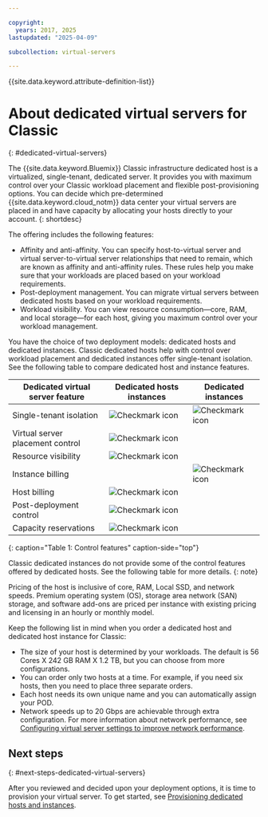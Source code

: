 ```yaml
---

copyright:
  years: 2017, 2025
lastupdated: "2025-04-09"

subcollection: virtual-servers

---
```


{{site.data.keyword.attribute-definition-list}}

# About dedicated virtual servers for Classic
{: #dedicated-virtual-servers}

The {{site.data.keyword.Bluemix}} Classic infrastructure dedicated host is a virtualized, single-tenant, dedicated server. It provides you with maximum control over your Classic workload placement and flexible post-provisioning options. You can decide which pre-determined {{site.data.keyword.cloud_notm}} data center your virtual servers are placed in and have capacity by allocating your hosts directly to your account.
{: shortdesc}

The offering includes the following features:

* Affinity and anti-affinity. You can specify host-to-virtual server and virtual server-to-virtual server relationships that need to remain, which are known as affinity and anti-affinity rules. These rules help you make sure that your workloads are placed based on your workload requirements.
* Post-deployment management. You can migrate virtual servers between dedicated hosts based on your workload requirements.
* Workload visibility. You can view resource consumption—core, RAM, and local storage—for each host, giving you maximum control over your workload management.

You have the choice of two deployment models: dedicated hosts and dedicated instances. Classic dedicated hosts help with control over workload placement and dedicated instances offer single-tenant isolation. See the following table to compare dedicated host and instance features.

| Dedicated virtual server feature | Dedicated hosts instances | Dedicated instances |
| ------- | ------- | ------- |
| Single-tenant isolation | ![Checkmark icon](../icons/checkmark-icon.svg) | ![Checkmark icon](../icons/checkmark-icon.svg) |
| Virtual server placement control | ![Checkmark icon](../icons/checkmark-icon.svg) |   |
| Resource visibility | ![Checkmark icon](../icons/checkmark-icon.svg) |   |
| Instance billing |   | ![Checkmark icon](../icons/checkmark-icon.svg) |
| Host billing| ![Checkmark icon](../icons/checkmark-icon.svg) |   |
| Post-deployment control | ![Checkmark icon](../icons/checkmark-icon.svg) |   |
| Capacity reservations | ![Checkmark icon](../icons/checkmark-icon.svg) |   |
{: caption="Table 1: Control features" caption-side="top"}

Classic dedicated instances do not provide some of the control features offered by dedicated hosts. See the following table for more details.
{: note}

Pricing of the host is inclusive of core, RAM, Local SSD, and network speeds. Premium operating system (OS), storage area network (SAN) storage, and software add-ons are priced per instance with existing pricing and licensing in an hourly or monthly model.

Keep the following list in mind when you order a dedicated host and dedicated host instance for Classic:

* The size of your host is determined by your workloads. The default is 56 Cores X 242 GB RAM X 1.2 TB, but you can choose from more configurations.
* You can order only two hosts at a time. For example, if you need six hosts, then you need to place three separate orders.
* Each host needs its own unique name and you can automatically assign your POD.
* Network speeds up to 20 Gbps are achievable through extra configuration. For more information about network performance, see [Configuring virtual server settings to improve network performance](/docs/virtual-servers?topic=virtual-servers-configuring-network-performance).

## Next steps
{: #next-steps-dedicated-virtual-servers}

After you reviewed and decided upon your deployment options, it is time to provision your virtual server. To get started, see [Provisioning dedicated hosts and instances](/docs/virtual-servers?topic=virtual-servers-provisioning-dedicated-hosts-instances).
